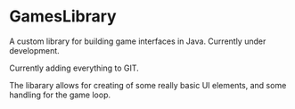 # GamesLibrary
A custom library for building game interfaces in Java. Currently under development. 

Currently adding everything to GIT. 

The libarary allows for creating of some really basic UI elements, and some handling for the game loop. 
